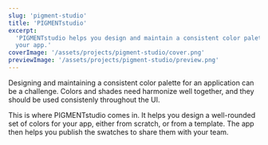 ```yaml
---
slug: 'pigment-studio'
title: 'PIGMENTstudio'
excerpt:
  'PIGMENTstudio helps you design and maintain a consistent color palette for
  your app.'
coverImage: '/assets/projects/pigment-studio/cover.png'
previewImage: '/assets/projects/pigment-studio/preview.png'
---
```


Designing and maintaining a consistent color palette for an application can be a
challenge. Colors and shades need harmonize well together, and they should be
used consistenly throughout the UI.

This is where PIGMENTstudio comes in. It helps you design a well-rounded set of
colors for your app, either from scratch, or from a template. The app then helps
you publish the swatches to share them with your team.
